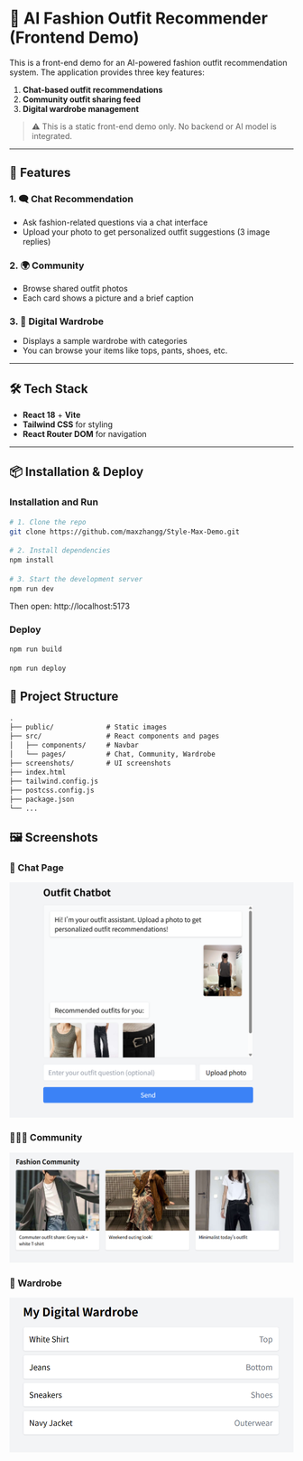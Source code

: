 # 👗 AI Fashion Outfit Recommender (Frontend Demo)

This is a front-end demo for an AI-powered fashion outfit recommendation system. The application provides three key features:

1. **Chat-based outfit recommendations**  
2. **Community outfit sharing feed**  
3. **Digital wardrobe management**

> ⚠️ This is a static front-end demo only. No backend or AI model is integrated.

---

## 🚀 Features

### 1. 🗨️ Chat Recommendation
- Ask fashion-related questions via a chat interface
- Upload your photo to get personalized outfit suggestions (3 image replies)

### 2. 🌍 Community
- Browse shared outfit photos
- Each card shows a picture and a brief caption

### 3. 👕 Digital Wardrobe
- Displays a sample wardrobe with categories
- You can browse your items like tops, pants, shoes, etc.

---

## 🛠️ Tech Stack

- **React 18** + **Vite**
- **Tailwind CSS** for styling
- **React Router DOM** for navigation

---

## 📦 Installation & Deploy

### Installation and Run

```bash
# 1. Clone the repo
git clone https://github.com/maxzhangg/Style-Max-Demo.git

# 2. Install dependencies
npm install

# 3. Start the development server
npm run dev
```
Then open: http://localhost:5173

### Deploy

```bash
npm run build

npm run deploy
```

## 📁 Project Structure

```
.
├── public/             # Static images
├── src/                # React components and pages
│   ├── components/     # Navbar
│   └── pages/          # Chat, Community, Wardrobe
├── screenshots/        # UI screenshots
├── index.html
├── tailwind.config.js
├── postcss.config.js
├── package.json
└── ...
```

## 🖼️ Screenshots

### 💬 Chat Page
![Chat](./screenshots/chat.png)

### 🧑‍🤝‍🧑 Community
![Community](./screenshots/community.png)

### 🧥 Wardrobe
![Wardrobe](./screenshots/wardrobe.png)

